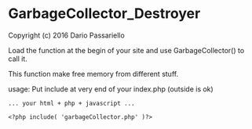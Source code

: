 # GarbageCollector_Destroyer
Copyright (c) 2016 Dario Passariello

Load the function at the begin of your site and use GarbageCollector() to call it.

This function make free memory from different stuff.

usage:
Put include at very end of your index.php
(outside </html> is ok)

```
... your html + php + javascript ...

<?php include( 'garbageCollector.php' )?>
```
